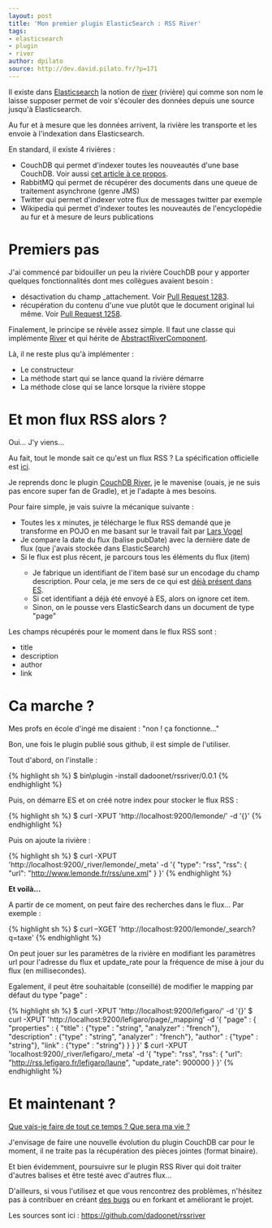 ```yaml
---
layout: post
title: 'Mon premier plugin ElasticSearch : RSS River'
tags:
- elasticsearch
- plugin
- river
author: dpilato
source: http://dev.david.pilato.fr/?p=171
---
```

Il existe dans <a title="ElasticSearch" href="http://www.elasticsearch.org/">Elasticsearch</a> la notion de <a title="River Documentation" href="http://www.elasticsearch.org/guide/reference/river/">river</a> (rivière) qui comme son nom le laisse supposer permet de voir s'écouler des données depuis une source jusqu'à Elasticsearch.

Au fur et à mesure que les données arrivent, la rivière les transporte et les envoie à l'indexation dans Elasticsearch.

En standard, il existe 4 rivières :
<ul>
	<li>CouchDB qui permet d'indexer toutes les nouveautés d'une base CouchDB. Voir aussi <a title="CouchDB" href="http://dev.david.pilato.fr/?p=138">cet article à ce propos</a>.</li>
	<li>RabbitMQ qui permet de récupérer des documents dans une queue de traitement asynchrone (genre JMS)</li>
	<li>Twitter qui permet d'indexer votre flux de messages twitter par exemple</li>
	<li>Wikipedia qui permet d'indexer toutes les nouveautés de l'encyclopédie au fur et à mesure de leurs publications</li>
</ul>
<h1>Premiers pas</h1>
J'ai commencé par bidouiller un peu la rivière CouchDB pour y apporter quelques fonctionnalités dont mes collègues avaient besoin :
<ul>
	<li>désactivation du champ _attachement. Voir <a title="Pull Request 1283" href="https://github.com/elasticsearch/elasticsearch/pull/1283">Pull Request 1283</a>.</li>
	<li>récupération du contenu d'une vue plutôt que le document original lui même. Voir <a title="Pull Request 1258" href="https://github.com/elasticsearch/elasticsearch/pull/1258">Pull Request 1258</a>.</li>
</ul>
Finalement, le principe se révèle assez simple. Il faut une classe qui implémente <a title="River.java" href="https://github.com/elasticsearch/elasticsearch/blob/master/modules/elasticsearch/src/main/java/org/elasticsearch/river/River.java">River</a> et qui hérite de <a title="AbstractRiverComponent.java" href="https://github.com/elasticsearch/elasticsearch/blob/master/modules/elasticsearch/src/main/java/org/elasticsearch/river/AbstractRiverComponent.java">AbstractRiverComponent</a>.

Là, il ne reste plus qu'à implémenter :
<ul>
	<li>Le constructeur</li>
	<li>La méthode start qui se lance quand la rivière démarre</li>
	<li>La méthode close qui se lance lorsque la rivière stoppe</li>
</ul>
<h1>Et mon flux RSS alors ?</h1>
Oui... J'y viens...

Au fait, tout le monde sait ce qu'est un flux RSS ? La spécification officielle est <a title="RSS Spec" href="http://www.rssboard.org/rss-specification">ici</a>.

Je reprends donc le plugin <a title="CouchDB River Plugin" href="https://github.com/elasticsearch/elasticsearch/tree/master/plugins/river/couchdb">CouchDB River</a>, je le mavenise (ouais, je ne suis pas encore super fan de Gradle), et je l'adapte à mes besoins.

Pour faire simple, je vais suivre la mécanique suivante :
<ul>
	<li>Toutes les x minutes, je télécharge le flux RSS demandé que je transforme en POJO en me basant sur le travail fait par <a title="Lars Vogel" href="http://www.vogella.de/articles/RSSFeed/article.html">Lars Vogel</a></li>
	<li>Je compare la date du flux (balise pubDate) avec la dernière date de flux (que j'avais stockée dans ElasticSearch)</li>
	<li>Si le flux est plus récent, je parcours tous les éléments du flux (item)</li>
<ul>
	<li>Je fabrique un identifiant de l'item basé sur un encodage du champ description. Pour cela, je me sers de ce qui est <a title="UUID.java" href="https://github.com/elasticsearch/elasticsearch/blob/master/modules/elasticsearch/src/main/java/org/elasticsearch/common/UUID.java">déjà présent dans ES</a>.</li>
	<li>Si cet identifiant a déjà été envoyé à ES, alors on ignore cet item.</li>
	<li>Sinon, on le pousse vers ElasticSearch dans un document de type "page"</li>
</ul>
</ul>
Les champs récupérés pour le moment dans le flux RSS sont :
<ul>
	<li>title</li>
	<li>description</li>
	<li>author</li>
	<li>link</li>
</ul>
<h1>Ca marche ?</h1>
Mes profs en école d'ingé me disaient : "non ! ça fonctionne..."

Bon, une fois le plugin publié sous github, il est simple de l'utiliser.

Tout d'abord, on l'installe :

{% highlight sh %}
$ bin\plugin -install dadoonet/rssriver/0.0.1
{% endhighlight %}

Puis, on démarre ES et on créé notre index pour stocker le flux RSS :

{% highlight sh %}
$ curl -XPUT 'http://localhost:9200/lemonde/' -d '{}'
{% endhighlight %}

Puis on ajoute la rivière :

{% highlight sh %}
$ curl -XPUT 'http://localhost:9200/_river/lemonde/_meta' -d '{
  "type": "rss",
  "rss": {
    "url": "http://www.lemonde.fr/rss/une.xml"
  }
}'
{% endhighlight %}

<strong>Et voilà...</strong>

A partir de ce moment, on peut faire des recherches dans le flux... Par exemple :

{% highlight sh %}
$ curl –XGET 'http://localhost:9200/lemonde/_search?q=taxe'
{% endhighlight %}

On peut jouer sur les paramètres de la rivière en modifiant les paramètres url pour l'adresse du flux et update_rate pour la fréquence de mise à jour du flux (en millisecondes).

Egalement, il peut être souhaitable (conseillé) de modifier le mapping par défaut du type "page" :

{% highlight sh %}
$ curl -XPUT 'http://localhost:9200/lefigaro/' -d '{}'
$ curl -XPUT 'http://localhost:9200/lefigaro/page/_mapping' -d '{
  "page" : {
    "properties" : {
      "title" : {"type" : "string", "analyzer" : "french"},
      "description" : {"type" : "string", "analyzer" : "french"},
      "author" : {"type" : "string"},
      "link" : {"type" : "string"}
    }
  }
}'
$ curl -XPUT 'localhost:9200/_river/lefigaro/_meta' -d '{
  "type": "rss",
  "rss": {
    "url": "http://rss.lefigaro.fr/lefigaro/laune",
    "update_rate": 900000
  }
}'
{% endhighlight %}

<h1>Et maintenant ?</h1>
<a title="Gilbert Bécaud" href="http://www.youtube.com/watch?v=OI9ZwtA6QOw&amp;feature=related">Que vais-je faire de tout ce temps ? Que sera ma vie ?</a>

J'envisage de faire une nouvelle évolution du plugin CouchDB car pour le moment, il ne traite pas la récupération des pièces jointes (format binaire).

Et bien évidemment, poursuivre sur le plugin RSS River qui doit traiter d'autres balises et être testé avec d'autres flux...

D'ailleurs, si vous l'utilisez et que vous rencontrez des problèmes, n'hésitez pas à contribuer en créant <a title="Issues" href="https://github.com/dadoonet/rssriver/issues">des bugs</a> ou en forkant et améliorant le projet.

Les sources sont ici : <a href="https://github.com/dadoonet/rssriver">https://github.com/dadoonet/rssriver</a>